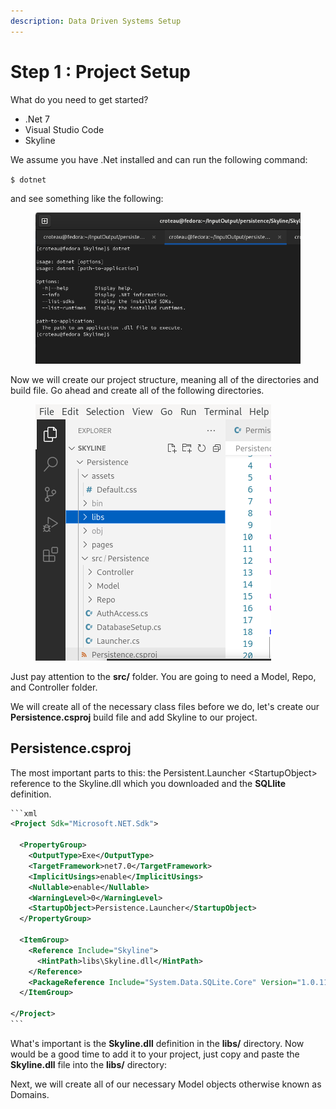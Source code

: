```yaml
---
description: Data Driven Systems Setup
---
```


# Step 1 : Project Setup

What do you need to get started?&#x20;

* .Net 7
* Visual Studio Code
* Skyline

We assume you have .Net installed and can run the following command:&#x20;

`$ dotnet`&#x20;

and see something like the following:

<figure><img src="../.gitbook/assets/dotnet.png" alt=""><figcaption></figcaption></figure>

Now we will create our project structure, meaning all of the directories and build file. Go ahead and create all of the following directories.

<figure><img src="../.gitbook/assets/project-structure (1).png" alt=""><figcaption></figcaption></figure>

Just pay attention to the **src/** folder. You are going to need a Model, Repo, and Controller folder. &#x20;

We will create all of the necessary class files before we do, let's create our **Persistence.csproj** build file and add Skyline to our project.

## Persistence.csproj

The most important parts to this: the Persistent.Launcher \<StartupObject> reference to the Skyline.dll which you downloaded and the **SQLlite** definition.

````xml
```xml
<Project Sdk="Microsoft.NET.Sdk">

  <PropertyGroup>
    <OutputType>Exe</OutputType>
    <TargetFramework>net7.0</TargetFramework>
    <ImplicitUsings>enable</ImplicitUsings>
    <Nullable>enable</Nullable>
    <WarningLevel>0</WarningLevel>
    <StartupObject>Persistence.Launcher</StartupObject>
  </PropertyGroup>

  <ItemGroup>
    <Reference Include="Skyline">
      <HintPath>libs\Skyline.dll</HintPath>
    </Reference>
    <PackageReference Include="System.Data.SQLite.Core" Version="1.0.117" />
  </ItemGroup>

</Project>
```
````

What's important is the **Skyline.dll** definition in the **libs/** directory. Now would be a good time to add it to your project, just copy and paste the **Skyline.dll** file into the **libs/** directory:







Next, we will create all of our necessary Model objects otherwise known as Domains.&#x20;
